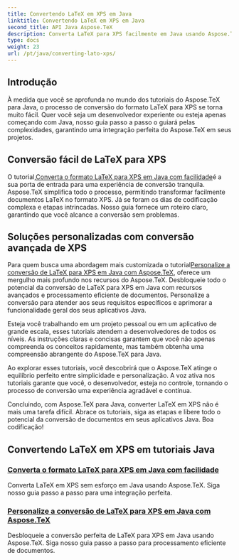 ```yaml
---
title: Convertendo LaTeX em XPS em Java
linktitle: Convertendo LaTeX em XPS em Java
second_title: API Java Aspose.TeX
description: Converta LaTeX para XPS facilmente em Java usando Aspose.TeX. Guia passo a passo para integração perfeita e processamento eficiente de documentos.
type: docs
weight: 23
url: /pt/java/converting-lato-xps/
---
```

## Introdução

À medida que você se aprofunda no mundo dos tutoriais do Aspose.TeX para Java, o processo de conversão do formato LaTeX para XPS se torna muito fácil. Quer você seja um desenvolvedor experiente ou esteja apenas começando com Java, nosso guia passo a passo o guiará pelas complexidades, garantindo uma integração perfeita do Aspose.TeX em seus projetos.

## Conversão fácil de LaTeX para XPS
 O tutorial,[Converta o formato LaTeX para XPS em Java com facilidade](./simple-xps-conversion/)é a sua porta de entrada para uma experiência de conversão tranquila. Aspose.TeX simplifica todo o processo, permitindo transformar facilmente documentos LaTeX no formato XPS. Já se foram os dias de codificação complexa e etapas intrincadas. Nosso guia fornece um roteiro claro, garantindo que você alcance a conversão sem problemas.

## Soluções personalizadas com conversão avançada de XPS
 Para quem busca uma abordagem mais customizada o tutorial[Personalize a conversão de LaTeX para XPS em Java com Aspose.TeX](./advanced-xps-conversion/), oferece um mergulho mais profundo nos recursos do Aspose.TeX. Desbloqueie todo o potencial da conversão de LaTeX para XPS em Java com recursos avançados e processamento eficiente de documentos. Personalize a conversão para atender aos seus requisitos específicos e aprimorar a funcionalidade geral dos seus aplicativos Java.

Esteja você trabalhando em um projeto pessoal ou em um aplicativo de grande escala, esses tutoriais atendem a desenvolvedores de todos os níveis. As instruções claras e concisas garantem que você não apenas compreenda os conceitos rapidamente, mas também obtenha uma compreensão abrangente do Aspose.TeX para Java.

Ao explorar esses tutoriais, você descobrirá que o Aspose.TeX atinge o equilíbrio perfeito entre simplicidade e personalização. A voz ativa nos tutoriais garante que você, o desenvolvedor, esteja no controle, tornando o processo de conversão uma experiência agradável e contínua.

Concluindo, com Aspose.TeX para Java, converter LaTeX em XPS não é mais uma tarefa difícil. Abrace os tutoriais, siga as etapas e libere todo o potencial da conversão de documentos em seus aplicativos Java. Boa codificação!
## Convertendo LaTeX em XPS em tutoriais Java
### [Converta o formato LaTeX para XPS em Java com facilidade](./simple-xps-conversion/)
Converta LaTeX em XPS sem esforço em Java usando Aspose.TeX. Siga nosso guia passo a passo para uma integração perfeita.
### [Personalize a conversão de LaTeX para XPS em Java com Aspose.TeX](./advanced-xps-conversion/)
Desbloqueie a conversão perfeita de LaTeX para XPS em Java usando Aspose.TeX. Siga nosso guia passo a passo para processamento eficiente de documentos.